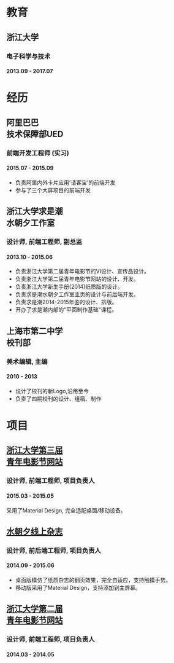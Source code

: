 # 教育

## 浙江大学
### 电子科学与技术
#### 2013.09 - 2017.07

# 经历

## 阿里巴巴<br>技术保障部UED
### 前端开发工程师 (实习)
#### 2015.07 - 2015.09
- 负责阿里内外卡片应用'请客宝'的前端开发
- 参与了三个大屏项目的前端开发

## 浙江大学求是潮<br>水朝夕工作室
### 设计师, 前端工程师, 副总监
#### 2013.10 - 2015.06  
- 负责浙江大学第二届青年电影节的VI设计、宣传品设计。  
- 负责浙江大学第二届青年电影节网站的设计、开发。  
- 负责浙江大学新生手册(2014)纸质版的设计。  
- 负责求是潮水朝夕工作室主页的设计与前后端开发。  
- 负责求是潮2014-2015年鉴的设计、排版。  
- 开办了求是潮内部的"平面制作基础"课程。  

## 上海市第二中学<br>校刊部
### 美术编辑, 主编
#### 2010 - 2013
- 设计了校刊的新Logo,沿用至今  
- 负责了四期校刊的设计、组稿、制作  

# 项目

## [浙江大学第三届<br>青年电影节网站](http://yff.zjuqsc.com)
### 设计师, 前端工程师, 项目负责人
#### 2015.03 - 2015.05
采用了Material Design, 完全适配桌面/移动设备。

## [水朝夕线上杂志](http://tide.myqsc.com)
### 设计师, 前后端工程师, 项目负责人
#### 2014.09 - 2015.06
- 桌面版模仿了纸质杂志的翻页效果，完全自适应，支持触摸手势。  
- 移动版采用了Material Design，支持添加到主屏幕。

## [浙江大学第二届<br>青年电影节网站](http://site.zjuqsc.com/zjuyff-2014)
### 设计师, 前端工程师, 项目负责人
#### 2014.03 - 2014.05